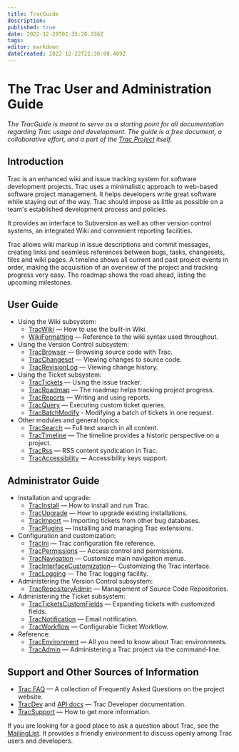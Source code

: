 ```yaml
---
title: TracGuide
description: 
published: true
date: 2022-12-29T02:35:28.336Z
tags: 
editor: markdown
dateCreated: 2022-12-22T21:36:08.409Z
---
```


# The Trac User and Administration Guide

T*he TracGuide is meant to serve as a starting point for all documentation regarding Trac usage and development. The guide is a free document, a collaborative effort, and a part of the [Trac Project](https://trac.edgewall.org/) itself.*
## Introduction
Trac is an enhanced wiki and issue tracking system for software development projects. Trac uses a minimalistic approach to web-based software project management. It helps developers write great software while staying out of the way. Trac should impose as little as possible on a team's established development process and policies.

It provides an interface to Subversion as well as other version control systems, an integrated Wiki and convenient reporting facilities.

Trac allows wiki markup in issue descriptions and commit messages, creating links and seamless references between bugs, tasks, changesets, files and wiki pages. A timeline shows all current and past project events in order, making the acquisition of an overview of the project and tracking progress very easy. The roadmap shows the road ahead, listing the upcoming milestones.

## User Guide
- Using the Wiki subsystem:
	- [TracWiki](/group/rtgwg/TracWiki) — How to use the built-in Wiki.
	- [WikiFormatting](/group/rtgwg/WikiFormatting) — Reference to the wiki syntax used throughout.
- Using the Version Control subsystem:
	- [TracBrowser](/group/rtgwg/TracBrowser) — Browsing source code with Trac.
	- [TracChangeset](/group/rtgwg/TracChangeSet) — Viewing changes to source code.
	- [TracRevisionLog](/group/rtgwg/TracRevisionLog) — Viewing change history.
- Using the Ticket subsystem:
	- [TracTickets](/group/rtgwg/TracTickets) — Using the issue tracker.
	- [TracRoadmap](/group/rtgwg/TracRoadmap) — The roadmap helps tracking project progress.
	- [TracReports](/group/rtgwg/TracReports) — Writing and using reports.
	- [TracQuery](/group/rtgwg/TracQuery) — Executing custom ticket queries.
	- [TracBatchModify](/group/rtgwg/TracBatchModify) - Modifying a batch of tickets in one request.
- Other modules and general topics:
	- [TracSearch](/group/rtgwg/TracSearcgh) — Full text search in all content.
	- [TracTimeline](/group/rtgwg/TracTimeline) — The timeline provides a historic perspective on a project.
	- [TracRss](/group/rtgwg/TracRss) — RSS content syndication in Trac.
	- [TracAccessibility](/group/rtgwg/TracAccessibility) — Accessibility keys support.
## Administrator Guide
- Installation and upgrade:
	- [TracInstall](/group/rtgwg/TracInstall) — How to install and run Trac.
	- [TracUpgrade](/group/rtgwg/TracUpgrade) — How to upgrade existing installations.
	- [TracImport](/group/rtgwg/TracImport) — Importing tickets from other bug databases.
	- [TracPlugins](/group/rtgwg/TracPlugins) — Installing and managing Trac extensions.
- Configuration and customization:
	- [TracIni](/group/rtgwg/TracIni) — Trac configuration file reference.
	- [TracPermissions](/group/rtgwg/TracPermissions) — Access control and permissions.
	- [TracNavigation](/group/rtgwg/TracNavigation) — Customize main navigation menus.
	- [TracInterfaceCustomization](/group/rtgwg/TracInterfaceCustomization)— Customizing the Trac interface.
	- [TracLogging](/group/rtgwg/TracLogging) — The Trac logging facility.
- Administering the Version Control subsystem:
	- [TracRepositoryAdmin](/group/rtgwg/TracRepositoryAdmin) — Management of Source Code Repositories.
- Administering the Ticket subsystem:
	- [TracTicketsCustomFields](/group/rtgwg/TracTicketsCustomFields) — Expanding tickets with customized fields.
	- [TracNotification](/group/rtgwg/TracNotification) — Email notification.
	- [TracWorkflow](/group/rtgwg/TracWorkflow) — Configurable Ticket Workflow.
- Reference:
	- [TracEnvironment](/group/rtgwg/TracEnvironment) — All you need to know about Trac environments.
	- [TracAdmin](/group/rtgwg/TracAdmin) — Administering a Trac project via the command-line.
## Support and Other Sources of Information
- [Trac FAQ](https://trac.edgewall.org/wiki/TracFaq) — A collection of Frequently Asked Questions on the project website.
- [TracDev](https://trac.edgewall.org/wiki/TracDev) and [API docs](https://trac.edgewall.org/wiki/TracDev/ApiDocs) — Trac Developer documentation.
- [TracSupport](/group/rtgwg/TracSupport) — How to get more information.

If you are looking for a good place to ask a question about Trac, see the [MailingList](https://trac.edgewall.org/wiki/MailingList). It provides a friendly environment to discuss openly among Trac users and developers.